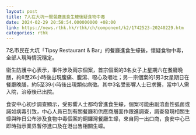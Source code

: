 ```yaml
---
layout: post
title: 7人在大坑一間餐廳進食生蠔後疑食物中毒
date: 2024-02-29 20:58:54.000000000 +08:00
link: https://news.rthk.hk/rthk/ch/component/k2/1742523-20240229.htm
categories: rthk
---
```


7名市民在大坑「Tipsy Restaurant & Bar」的餐廳進食生蠔後，懷疑食物中毒，全部人現時情況穩定。

衞生防護中心表示，事件涉及兩宗個案，首宗個案的3名女子上星期六在餐廳晚膳，約8至26小時後出現腹痛、腹瀉、噁心及嘔吐；另一宗個案的1男3女星期日在餐廳晚膳，約5至39小時後出現類似病徵。其中3名受影響人士已求醫，當中1人需入院，治療後已出院。

食安中心初步調查顯示，受影響人士都均曾進食生蠔，個案可能由副溶血性弧菌或諾如病毒引致，中心人員已到有關餐廳和供應商層面作跟進調查，調查發現相關生蠔與昨日公布涉及食物中毒個案的銅鑼灣餐廳生蠔，來自同一出口商，食安中心已即時指示業界暫停進口及在港出售相關生蠔。
